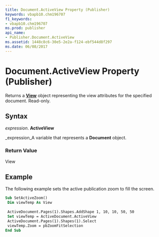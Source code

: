 ```yaml
---
title: Document.ActiveView Property (Publisher)
keywords: vbapb10.chm196707
f1_keywords:
- vbapb10.chm196707
ms.prod: publisher
api_name:
- Publisher.Document.ActiveView
ms.assetid: 1448c8c6-30e5-2e2a-f124-ebf544d8f297
ms.date: 06/08/2017
---
```



# Document.ActiveView Property (Publisher)

Returns a **[View](view-object-publisher.md)** object representing the view attributes for the specified document. Read-only.


## Syntax

 _expression_. **ActiveView**

 _expression_A variable that represents a **Document** object.


### Return Value

View


## Example

The following example sets the active publication zoom to fill the screen.


```vb
Sub SetActiveZoom() 
 Dim viewTemp As View 
 
 ActiveDocument.Pages(1).Shapes.AddShape 1, 10, 10, 50, 50 
 Set viewTemp = ActiveDocument.ActiveView 
 ActiveDocument.Pages(1).Shapes(1).Select 
 viewTemp.Zoom = pbZoomFitSelection 
End Sub
```


